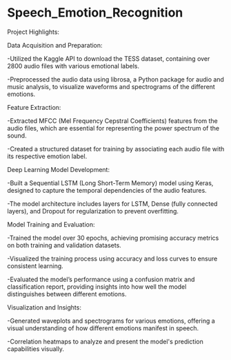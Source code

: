 # Speech_Emotion_Recognition
Project Highlights:

Data Acquisition and Preparation:

 -Utilized the Kaggle API to download the TESS dataset, containing over 2800 audio files with various emotional labels.

 -Preprocessed the audio data using librosa, a Python package for audio and music analysis, to visualize waveforms and spectrograms of the different emotions.
 
Feature Extraction:

 -Extracted MFCC (Mel Frequency Cepstral Coefficients) features from the audio files, which are essential for representing the power spectrum of the sound.

 -Created a structured dataset for training by associating each audio file with its respective emotion label.

Deep Learning Model Development:


 -Built a Sequential LSTM (Long Short-Term Memory) model using Keras, designed to capture the temporal dependencies of the audio features.

 -The model architecture includes layers for LSTM, Dense (fully connected layers), and Dropout for regularization to prevent overfitting.

Model Training and Evaluation:


 -Trained the model over 30 epochs, achieving promising accuracy metrics on both training and validation datasets.

 -Visualized the training process using accuracy and loss curves to ensure consistent learning.

 -Evaluated the model’s performance using a confusion matrix and classification report, providing insights into how well the model distinguishes between different emotions.


Visualization and Insights:

 -Generated waveplots and spectrograms for various emotions, offering a visual understanding of how different emotions manifest in speech.

 -Correlation heatmaps to analyze and present the model's prediction capabilities visually.

